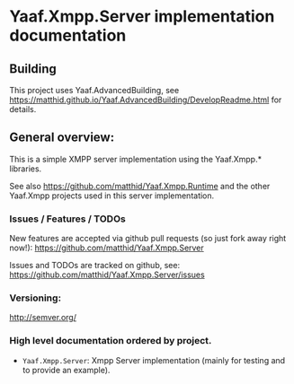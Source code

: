 ﻿# Yaaf.Xmpp.Server implementation documentation 

## Building

This project uses Yaaf.AdvancedBuilding, see https://matthid.github.io/Yaaf.AdvancedBuilding/DevelopReadme.html for details.

## General overview:

This is a simple XMPP server implementation using the Yaaf.Xmpp.* libraries.

See also https://github.com/matthid/Yaaf.Xmpp.Runtime and the other Yaaf.Xmpp projects used in this server implementation.

### Issues / Features / TODOs

New features are accepted via github pull requests (so just fork away right now!):  https://github.com/matthid/Yaaf.Xmpp.Server

Issues and TODOs are tracked on github, see: https://github.com/matthid/Yaaf.Xmpp.Server/issues

### Versioning: 

http://semver.org/

### High level documentation ordered by project.

- `Yaaf.Xmpp.Server`: Xmpp Server implementation (mainly for testing and to provide an example).
